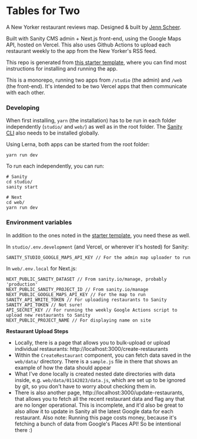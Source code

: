 # Tables for Two

A New Yorker restaurant reviews map. Designed & built by [Jenn Scheer](https://jennscheer.com).

Built with Sanity CMS admin + Next.js front-end, using the Google Maps API, hosted on Vercel. This also uses Github Actions to upload each restaurant weekly to the app from the New Yorker's RSS feed.

This repo is generated from [this starter template](https://github.com/singleportrait/sanity-next-js-starter), where you can find most instructions for installing and running the app.

This is a monorepo, running two apps from `/studio` (the admin) and `/web` (the front-end). It's intended to be two Vercel apps that then communicate with each other.

### Developing

When first installing, `yarn` (the installation) has to be run in each folder independently (`studio/` and `web/`) as well as in the root folder. The [Sanity CLI](https://www.sanity.io/docs/cli) also needs to be installed globally.

Using Lerna, both apps can be started from the root folder:

```
yarn run dev
```

To run each independently, you can run:

```
# Sanity
cd studio/
sanity start

# Next
cd web/
yarn run dev
```

### Environment variables

In addition to the ones noted in the [starter template](https://github.com/singleportrait/sanity-next-js-starter), you need these as well.

In `studio/.env.development` (and Vercel, or wherever it's hosted) for Sanity:

```
SANITY_STUDIO_GOOGLE_MAPS_API_KEY // For the admin map uploader to run
```

In `web/.env.local` for Next.js:

```
NEXT_PUBLIC_SANITY_DATASET // From sanity.io/manage, probably 'production'
NEXT_PUBLIC_SANITY_PROJECT_ID // From sanity.io/manage
NEXT_PUBLIC_GOOGLE_MAPS_API_KEY // For the map to run
SANITY_API_WRITE_TOKEN // For uploading restaurants to Sanity
SANITY_API_TOKEN // Not sure!
API_SECRET_KEY // For running the weekly Google Actions script to upload new restaurants to Sanity
NEXT_PUBLIC_PROJECT_NAME // For displaying name on site
```

**Restaurant Upload Steps**

- Locally, there is a page that allows you to bulk-upload or upload individual restaurants: http://localhost:3000/create-restaurants
- Within the `CreateRestaurant` component, you can fetch data saved in the `web/data/` directory. There is a `sample.js` file in there that shows an example of how the data should appear
- What I've done locally is created nested date directories with data inside, e.g. `web/data/01142023/data.js`, which are set up to be ignored by git, so you don't have to worry about checking them in.
- There is also another page, http://localhost:3000/update-restaurants, that allows you to fetch all the recent restaurant data and flag any that are no longer operational. This is incomplete, and it'd also be great to also allow it to update in Sanity all the latest Google data for each restaurant. Also note: Running this page costs money, because it's fetching a bunch of data from Google's Places API! So be intentional there :)

